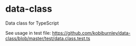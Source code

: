 # data-class
Data class for TypeScript

See usage in test file: https://github.com/kobiburnley/data-class/blob/master/test/data.class.test.ts
